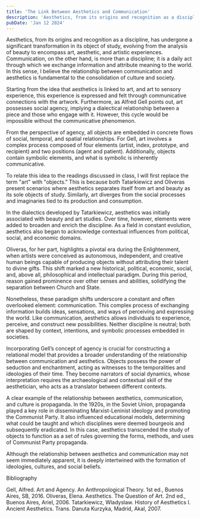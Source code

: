 ```yaml
---
title: 'The Link Between Aesthetics and Communication'
description: 'Aesthetics, from its origins and recognition as a discipline, has undergone a significant transformation in its object of study'
pubDate: 'Jan 12 2024'
---
```


Aesthetics, from its origins and recognition as a discipline, has undergone a significant transformation in its object of study, evolving from the analysis of beauty to encompass art, aesthetic, and artistic experiences. Communication, on the other hand, is more than a discipline; it is a daily act through which we exchange information and attribute meaning to the world. In this sense, I believe the relationship between communication and aesthetics is fundamental to the consolidation of culture and society.

Starting from the idea that aesthetics is linked to art, and art to sensory experience, this experience is expressed and felt through communicative connections with the artwork. Furthermore, as Alfred Gell points out, art possesses social agency, implying a dialectical relationship between a piece and those who engage with it. However, this cycle would be impossible without the communicative phenomenon.

From the perspective of agency, all objects are embedded in concrete flows of social, temporal, and spatial relationships. For Gell, art involves a complex process composed of four elements (artist, index, prototype, and recipient) and two positions (agent and patient). Additionally, objects contain symbolic elements, and what is symbolic is inherently communicative.

To relate this idea to the readings discussed in class, I will first replace the term "art" with "objects." This is because both Tatarkiewicz and Oliveras present scenarios where aesthetics separates itself from art and beauty as its sole objects of study. Similarly, art diverges from the social processes and imaginaries tied to its production and consumption.

In the dialectics developed by Tatarkiewicz, aesthetics was initially associated with beauty and art studies. Over time, however, elements were added to broaden and enrich the discipline. As a field in constant evolution, aesthetics also began to acknowledge contextual influences from political, social, and economic domains.

Oliveras, for her part, highlights a pivotal era during the Enlightenment, when artists were conceived as autonomous, independent, and creative human beings capable of producing objects without attributing their talent to divine gifts. This shift marked a new historical, political, economic, social, and, above all, philosophical and intellectual paradigm. During this period, reason gained prominence over other senses and abilities, solidifying the separation between Church and State.

Nonetheless, these paradigm shifts underscore a constant and often overlooked element: communication. This complex process of exchanging information builds ideas, sensations, and ways of perceiving and expressing the world. Like communication, aesthetics allows individuals to experience, perceive, and construct new possibilities. Neither discipline is neutral; both are shaped by context, intentions, and symbolic processes embedded in societies.

Incorporating Gell’s concept of agency is crucial for constructing a relational model that provides a broader understanding of the relationship between communication and aesthetics. Objects possess the power of seduction and enchantment, acting as witnesses to the temporalities and ideologies of their time. They become narrators of social dynamics, whose interpretation requires the archaeological and contextual skill of the aesthetician, who acts as a translator between different contexts.

A clear example of the relationship between aesthetics, communication, and culture is propaganda. In the 1920s, in the Soviet Union, propaganda played a key role in disseminating Marxist-Leninist ideology and promoting the Communist Party. It also influenced educational models, determining what could be taught and which disciplines were deemed bourgeois and subsequently eradicated. In this case, aesthetics transcended the study of objects to function as a set of rules governing the forms, methods, and uses of Communist Party propaganda.

Although the relationship between aesthetics and communication may not seem immediately apparent, it is deeply intertwined with the formation of ideologies, cultures, and social beliefs.

Bibliography

Gell, Alfred. Art and Agency. An Anthropological Theory. 1st ed., Buenos Aires, SB, 2016.
Oliveras, Elena. Aesthetics. The Question of Art. 2nd ed., Buenos Aires, Ariel, 2006.
Tatarkiewicz, Wladyslaw. History of Aesthetics I. Ancient Aesthetics. Trans. Danuta Kurzyka, Madrid, Akal, 2007.